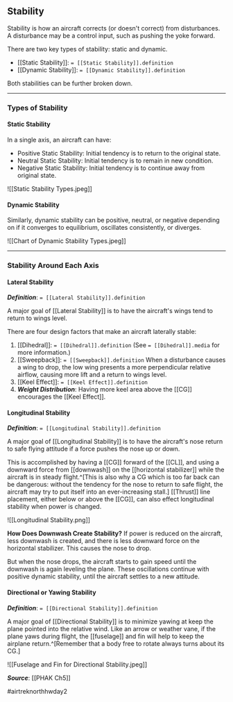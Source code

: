 ## Stability
Stability is how an aircraft corrects (or doesn't correct) from disturbances. A disturbance may be a control input, such as pushing the yoke forward.

There are two key types of stability: static and dynamic.
- [[Static Stability]]: `= [[Static Stability]].definition`
- [[Dynamic Stability]]: `= [[Dynamic Stability]].definition`

Both stabilities can be further broken down.

---

### Types of Stability
#### Static Stability
In a single axis, an aircraft can have:
- Positive Static Stability: Initial tendency is to return to the original state.
- Neutral Static Stability: Initial tendency is to remain in new condition.
- Negative Static Stability: Initial tendency is to continue away from original state.

![[Static Stability Types.jpeg]]

#### Dynamic Stability
Similarly, dynamic stability can be positive, neutral, or negative depending on if it converges to equilibrium, oscillates consistently, or diverges.

![[Chart of Dynamic Stability Types.jpeg]]

----

### Stability Around Each Axis
#### Lateral Stability
***Definition***: `= [[Lateral Stability]].definition`

A major goal of [[Lateral Stability]] is to have the aircraft's wings tend to return to wings level.

There are four design factors that make an aircraft laterally stable:
1. [[Dihedral]]: `= [[Dihedral]].definition` (See `= [[Dihedral]].media` for more information.)
2. [[Sweepback]]: `= [[Sweepback]].definition` When a disturbance causes a wing to drop, the low wing presents a more perpendicular relative airflow, causing more lift and a return to wings level.
3. [[Keel Effect]]: `= [[Keel Effect]].definition`
4. ***Weight Distribution***: Having more keel area above the [[CG]] encourages the [[Keel Effect]].

#### Longitudinal Stability
***Definition***: `= [[Longitudinal Stability]].definition`

A major goal of [[Longitudinal Stability]] is to have the aircraft's nose return to safe flying attitude if a force pushes the nose up or down.

This is accomplished by having a [[CG]] forward of the [[CL]], and using a downward force from [[downwash]] on the [[horizontal stabilizer]] while the aircraft is in steady flight.^[This is also why a CG which is too far back can be dangerous: without the tendency for the nose to return to safe flight, the aircraft may try to put itself into an ever-increasing stall.] [[Thrust]] line placement, either below or above the [[CG]], can also effect longitudinal stability when power is changed.

![[Longitudinal Stability.png]]

**How Does Downwash Create Stability?**
If power is reduced on the aircraft, less downwash is created, and there is less downward force on the horizontal stabilizer. This causes the nose to drop.

But when the nose drops, the aircraft starts to gain speed until the downwash is again leveling the plane. These oscillations continue with positive dynamic stability, until the aircraft settles to a new attitude.

#### Directional or Yawing Stability
***Definition***: `= [[Directional Stability]].definition`

A major goal of [[Directional Stability]] is to minimize yawing at keep the plane pointed into the relative wind. Like an arrow or weather vane, if the plane yaws during flight, the [[fuselage]] and fin will help to keep the airplane return.^[Remember that a body free to rotate always turns about its CG.]

![[Fuselage and Fin for Directional Stability.jpeg]]


***Source***: [[PHAK Ch5]]

#airtreknorthhwday2 